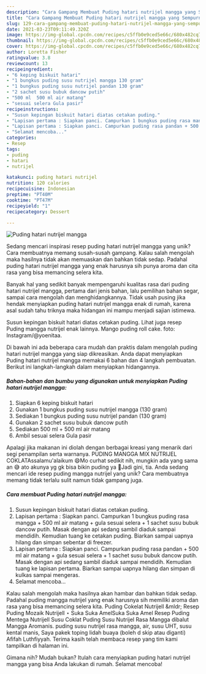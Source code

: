```yaml
---
description: "Cara Gampang Membuat Puding hatari nutrijel mangga yang Sempurna"
title: "Cara Gampang Membuat Puding hatari nutrijel mangga yang Sempurna"
slug: 129-cara-gampang-membuat-puding-hatari-nutrijel-mangga-yang-sempurna
date: 2021-03-23T09:11:49.320Z
image: https://img-global.cpcdn.com/recipes/c5ffb0e9ced5e66c/680x482cq70/puding-hatari-nutrijel-mangga-foto-resep-utama.jpg
thumbnail: https://img-global.cpcdn.com/recipes/c5ffb0e9ced5e66c/680x482cq70/puding-hatari-nutrijel-mangga-foto-resep-utama.jpg
cover: https://img-global.cpcdn.com/recipes/c5ffb0e9ced5e66c/680x482cq70/puding-hatari-nutrijel-mangga-foto-resep-utama.jpg
author: Loretta Fisher
ratingvalue: 3.8
reviewcount: 13
recipeingredient:
- "6 keping biskuit hatari"
- "1 bungkus puding susu nutrijel mangga 130 gram"
- "1 bungkus puding susu nutrijel pandan 130 gram"
- "2 sachet susu bubuk dancow putih"
- "500 ml  500 ml air matang"
- "sesuai selera Gula pasir"
recipeinstructions:
- "Susun kepingan biskuit hatari diatas cetakan puding."
- "Lapisan pertama : Siapkan panci. Campurkan 1 bungkus puding rasa mangga + 500 ml air matang + gula sesuai selera + 1 sachet susu bubuk dancow putih. Masak dengan api sedang sambil diaduk sampai mendidih. Kemudian tuang ke cetakan puding. Biarkan sampai uapnya hilang dan simpan sebentar di freezer."
- "Lapisan pertama : Siapkan panci. Campurkan puding rasa pandan + 500 ml air matang + gula sesuai selera + 1 sachet susu bubuk dancow putih. Masak dengan api sedang sambil diaduk sampai mendidih. Kemudian tuang ke lapisan pertama. Biarkan sampai uapnya hilang dan simpan di kulkas sampai mengeras."
- "Selamat mencoba..."
categories:
- Resep
tags:
- puding
- hatari
- nutrijel

katakunci: puding hatari nutrijel 
nutrition: 120 calories
recipecuisine: Indonesian
preptime: "PT40M"
cooktime: "PT47M"
recipeyield: "1"
recipecategory: Dessert

---
```



![Puding hatari nutrijel mangga](https://img-global.cpcdn.com/recipes/c5ffb0e9ced5e66c/680x482cq70/puding-hatari-nutrijel-mangga-foto-resep-utama.jpg)

Sedang mencari inspirasi resep puding hatari nutrijel mangga yang unik? Cara membuatnya memang susah-susah gampang. Kalau salah mengolah maka hasilnya tidak akan memuaskan dan bahkan tidak sedap. Padahal puding hatari nutrijel mangga yang enak harusnya sih punya aroma dan cita rasa yang bisa memancing selera kita.

Banyak hal yang sedikit banyak mempengaruhi kualitas rasa dari puding hatari nutrijel mangga, pertama dari jenis bahan, lalu pemilihan bahan segar, sampai cara mengolah dan menghidangkannya. Tidak usah pusing jika hendak menyiapkan puding hatari nutrijel mangga enak di rumah, karena asal sudah tahu triknya maka hidangan ini mampu menjadi sajian istimewa.

Susun kepingan biskuit hatari diatas cetakan puding. Lihat juga resep Puding mangga nutrijel enak lainnya. Mango puding roll cake. foto: Instagram/@yoenitaa.


Di bawah ini ada beberapa cara mudah dan praktis dalam mengolah puding hatari nutrijel mangga yang siap dikreasikan. Anda dapat menyiapkan Puding hatari nutrijel mangga memakai 6 bahan dan 4 langkah pembuatan. Berikut ini langkah-langkah dalam menyiapkan hidangannya.

<!--inarticleads1-->

##### Bahan-bahan dan bumbu yang digunakan untuk menyiapkan Puding hatari nutrijel mangga:

1. Siapkan 6 keping biskuit hatari
1. Gunakan 1 bungkus puding susu nutrijel mangga (130 gram)
1. Sediakan 1 bungkus puding susu nutrijel pandan (130 gram)
1. Gunakan 2 sachet susu bubuk dancow putih
1. Sediakan 500 ml + 500 ml air matang
1. Ambil sesuai selera Gula pasir


Apalagi jika makanan ini diolah dengan berbagai kreasi yang menarik dari segi penampilan serta warnanya. PUDING MANGGA MIX NUTRIJEL COKLATAssalamu&#39;alaikum 😄Mo curhat sedikit nih, mungkin ada yang sama an 😅 ato akunya yg gk bisa bikin puding ya 🤭Jadi gini, tia. Anda sedang mencari ide resep puding mangga nutrijel yang unik? Cara membuatnya memang tidak terlalu sulit namun tidak gampang juga. 

<!--inarticleads2-->

##### Cara membuat Puding hatari nutrijel mangga:

1. Susun kepingan biskuit hatari diatas cetakan puding.
1. Lapisan pertama : Siapkan panci. Campurkan 1 bungkus puding rasa mangga + 500 ml air matang + gula sesuai selera + 1 sachet susu bubuk dancow putih. Masak dengan api sedang sambil diaduk sampai mendidih. Kemudian tuang ke cetakan puding. Biarkan sampai uapnya hilang dan simpan sebentar di freezer.
1. Lapisan pertama : Siapkan panci. Campurkan puding rasa pandan + 500 ml air matang + gula sesuai selera + 1 sachet susu bubuk dancow putih. Masak dengan api sedang sambil diaduk sampai mendidih. Kemudian tuang ke lapisan pertama. Biarkan sampai uapnya hilang dan simpan di kulkas sampai mengeras.
1. Selamat mencoba...


Kalau salah mengolah maka hasilnya akan hambar dan bahkan tidak sedap. Padahal puding mangga nutrijel yang enak harusnya sih memiliki aroma dan rasa yang bisa memancing selera kita. Puding Cokelat Nutrijell &amp;mldr; Resep Puding Mozaik Nutrijell ⋆ Suka Suka AmelSuka Suka Amel Resep Puding Mentega Nutrijell Susu Coklat Puding Susu Nutrijel Rasa Mangga dibalut Mangga Aromanis. puding susu nutrijel rasa mangga, air, susu UHT, susu kental manis, Saya pakek toping lidah buaya (boleh d skip atau diganti) Afifah Luthfiyyah. Terima kasih telah membaca resep yang tim kami tampilkan di halaman ini. 

Gimana nih? Mudah bukan? Itulah cara menyiapkan puding hatari nutrijel mangga yang bisa Anda lakukan di rumah. Selamat mencoba!
